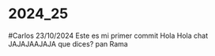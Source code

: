 # 2024_25

#Carlos 23/10/2024
Este es mi primer commit
Hola
Hola chat
JAJAJAAJAJA que dices?
pan 
Rama
